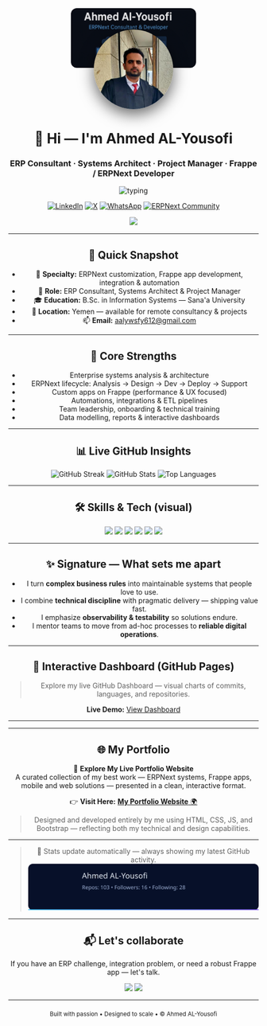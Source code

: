 <!-- ============================= -->
<!--  AHMED AL-YOUSOFI — MASTER README  -->
<!-- ============================= -->

<div align="center">

<!-- Banner: replace path if you want a custom banner in /assets/ -->
<img src="https://github.com/proAhmedUcv/proAhmedUcv/blob/master/proAhmedUcv/public/images/my_profile_banner.png?raw=true" alt="banner" style="width:50%; max-height:120px; object-fit:cover; border-radius:12px;"/>

<br>

<img src="https://github.com/proAhmedUcv/proAhmedUcv/blob/master/proAhmedUcv/public/images/my%20profile.jpg?raw=true" width="160" style="border-radius:50%; margin-top:-80px; box-shadow:0 10px 30px rgba(0,0,0,0.6);" alt="Ahmed AL-Yousofi"/>

# 👋 Hi — I'm **Ahmed AL-Yousofi**
### ERP Consultant · Systems Architect · Project Manager · Frappe / ERPNext Developer

<div align="center">
<img src="https://readme-typing-svg.herokuapp.com?font=Fira+Code&weight=600&size=22&pause=1200&color=36BCF7&center=true&width=680&lines=Turning+business+complexity+into+clean+systems;ERPNext+%7C+Frappe+%7C+Automation;Project+Leadership+%7C+Scalable+Design" alt="typing"/>

<br>

[![LinkedIn](https://img.shields.io/badge/LinkedIn-0A66C2?style=for-the-badge&logo=linkedin&logoColor=white)](https://www.linkedin.com/in/ahmed-mohammed-al-yousofi-754a2923b/)
[![X](https://img.shields.io/badge/X_(Twitter)-000000?style=for-the-badge&logo=x&logoColor=white)](https://x.com/ahmd_alywsfy)
[![WhatsApp](https://img.shields.io/badge/WhatsApp-25D366?style=for-the-badge&logo=whatsapp&logoColor=white)](https://wa.me/c/967776108988)
[![ERPNext Community](https://img.shields.io/badge/ERPNext-3480C4?style=for-the-badge&logo=erpnext&logoColor=white)](https://discuss.erpnext.com/u/AhmedUCV/summary)

![](https://komarev.com/ghpvc/?username=proAhmedUcv&label=Profile+Views&color=blueviolet&style=flat)
</div>

---

## 🔎 Quick Snapshot

- 🔧 **Specialty:** ERPNext customization, Frappe app development, integration & automation  
- 🧭 **Role:** ERP Consultant, Systems Architect & Project Manager  
- 🎓 **Education:** B.Sc. in Information Systems — Sana'a University  
- 📍 **Location:** Yemen — available for remote consultancy & projects  
- 📫 **Email:** aalywsfy612@gmail.com

---

## 🎯 Core Strengths

- Enterprise systems analysis & architecture  
- ERPNext lifecycle: Analysis → Design → Dev → Deploy → Support  
- Custom apps on Frappe (performance & UX focused)  
- Automations, integrations & ETL pipelines  
- Team leadership, onboarding & technical training  
- Data modelling, reports & interactive dashboards

---

## 📊 Live GitHub Insights

<div align="center">

![GitHub Streak](https://streak-stats.demolab.com?user=proAhmedUcv&theme=vision-friendly-dark&hide_border=true)
![GitHub Stats](https://github-readme-stats.vercel.app/api?username=proAhmedUcv&show_icons=true&theme=tokyonight&count_private=true&hide_border=true)
![Top Languages](https://github-readme-stats.vercel.app/api/top-langs/?username=proAhmedUcv&layout=compact&theme=tokyonight&hide_border=true)

</div>

 
---

## 🛠️ Skills & Tech (visual)

<p align="center">
  <img src="https://img.shields.io/badge/ERPNext-92%25-008DD3?style=for-the-badge&logo=erpnext&logoColor=white"/>
  <img src="https://img.shields.io/badge/Frappe-90%25-1890FF?style=for-the-badge&logo=frappe&logoColor=white"/>
  <img src="https://img.shields.io/badge/Python-95%25-3776AB?style=for-the-badge&logo=python&logoColor=white"/>
  <img src="https://img.shields.io/badge/Architecture-89%25-00BFFF?style=for-the-badge&logo=draw.io&logoColor=white"/>
  <img src="https://img.shields.io/badge/Docker-82%25-2496ED?style=for-the-badge&logo=docker&logoColor=white"/>
  <img src="https://img.shields.io/badge/JS-78%25-F7DF1E?style=for-the-badge&logo=javascript&logoColor=black"/>
</p>

---

## ✨ Signature — What sets me apart

- I turn **complex business rules** into maintainable systems that people love to use.  
- I combine **technical discipline** with pragmatic delivery — shipping value fast.  
- I emphasize **observability & testability** so solutions endure.  
- I mentor teams to move from ad-hoc processes to **reliable digital operations**.

---

## 🔗 Interactive Dashboard (GitHub Pages)

> Explore my live GitHub Dashboard — visual charts of commits, languages, and repositories.

**Live Demo:** [View Dashboard](https://proahmeducv.github.io/proAhmedUcv/)

---
---

## 🌐 My Portfolio

🎨 **Explore My Live Portfolio Website**  
A curated collection of my best work — ERPNext systems, Frappe apps, mobile and web solutions — presented in a clean, interactive format.

👉 **Visit Here:** [**My Portfolio Website** 🌍](https://proahmeducv.github.io/my_portfolio/index.html)

> Designed and developed entirely by me using HTML, CSS, JS, and Bootstrap — reflecting both my technical and design capabilities.

---

 
 
> 🔄 Stats update automatically — always showing my latest GitHub activity.
![dynamic card](./assets/dynamic_card.svg)

---

## 📬 Let's collaborate

If you have an ERP challenge, integration problem, or need a robust Frappe app — let's talk.

<p align="center">
<a href="mailto:aalywsfy612@gmail.com"><img src="https://img.shields.io/badge/Email-✉️%20Contact-blue?style=for-the-badge"/></a>
<a href="https://wa.me/c/967776108988"><img src="https://img.shields.io/badge/WhatsApp-Chat-green?style=for-the-badge"/></a>
</p>

---

<p align="center">
  <sub>Built with passion • Designed to scale • © Ahmed AL-Yousofi</sub>
</p>
